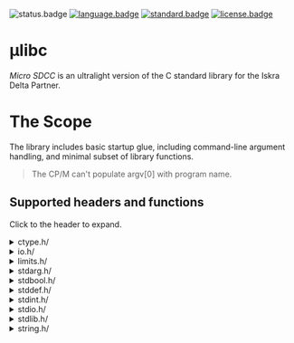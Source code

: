 ![status.badge] [![language.badge]][language.url] [![standard.badge]][standard.url] [![license.badge]][license.url]

# μlibc

*Micro SDCC* is an ultralight version of the C standard library for the Iskra Delta Partner. 

# The Scope

The library includes basic startup glue, including command-line argument handling, and minimal subset of library functions. 

 > The CP/M can't populate argv[0] with program name.

## Supported headers and functions

Click to the header to expand.

<details><summary>ctype.h/</summary>

~~~cpp
extern int isdigit(int c);
extern int isalpha(int c);
extern int isalnum(int c);
extern int islower(int c);
extern int isupper(int c);
extern int toupper(int c);
extern int tolower(int c);
~~~

</details>  

<details><summary>io.h/</summary>

~~~cpp
#define DMA_SIZE                128
typedef struct fcb_s {
	uint8_t drive;          /* 0 -> Searches in default disk drive */
	char filename[8];       /* file name ('?' means any char) */
	char filetype[3];       /* file type */
	uint8_t ex;             /* extent */
   	uint16_t resv;          /* reserved for CP/M */
	uint8_t rc;             /* records used in extent */
	uint8_t alb[16];        /* allocation blocks used */
	uint8_t seqreq;         /* sequential records to read/write */
	uint16_t rrec;          /* rand record to read/write */ 
	uint8_t rrecob;         /* rand record overflow byte (MS) */
} fcb_t; /* file control block */

/* load file into memory, skip first skip bytes (if flen==0 read everything, else return len) */
extern void *fload(char *path, void* out, unsigned int pos, unsigned int *flen);

/* save entire file to disk */
extern int fsave(char *path, void* buf, unsigned int flen);

/* parse path such as 1A:TEST.DAT and returns path_t
   structure */
#define FP_DEFAULT              0xff
#define FP_STS_SUCCESS          0x00
#define FP_STS_UNEXPECTED_SYM   0x01
#define FP_STS_INVALID_FUNC     0x02
#define FP_STS_INVALID_AREA     0x03
#define FP_STS_SYM_STACK_FULL   0x04
#define FP_STS_FNAME_OVERFLOW   0x05
#define FP_STS_EXT_OVERFLOW     0x06
extern int fparse(char *path, fcb_t *fcb, uint8_t *area);
~~~

</details> 

<details><summary>limits.h/</summary>

~~~cpp
#define CHAR_BIT    8       /* Bits in char. */
#define SCHAR_MIN   -128
#define SCHAR_MAX   +127
#define UCHAR_MAX   255
#define CHAR_MIN    -128
#define CHAR_MAX    +127
#define MB_LEN_MAX  8       /* Max. bytes in multi byte char. */
#define SHRT_MIN    -128
#define SHRT_MAX    +127
#define USHRT_MAX   255
#define INT_MIN     -32768
#define INT_MAX     +32767
#define UINT_MAX    65535
#define SSIZE_MAX   65535   /* Max bytes for file read */
#ifndef RAND_MAX
#define RAND_MAX    32767
#endif /* RAND_MAX */
~~~

</details>  

<details><summary>stdarg.h/</summary>

~~~cpp
/* Standard C var arg macros. */
#define va_list unsigned char *
#define va_start(marker, last) { marker = (va_list)&last + sizeof(last); }
#define va_arg(marker, type) *((type *)((marker += sizeof(type)) - sizeof(type)))
#define va_end(marker) marker = (va_list) 0;
~~~

</details>  

<details><summary>stdbool.h/</summary>

~~~cpp
#define bool int

#define false 0
#define FALSE 0
#define true 1
#define TRUE 1
~~~

</details>  

<details><summary>stddef.h/</summary>

~~~cpp
typedef uint16_t    ptrdiff_t;          /* Result of sub. two pointers. */
typedef uint16_t    size_t;             /* sizeof type */
~~~

</details>  

<details><summary>stdint.h/</summary>

~~~cpp
typedef signed char     int8_t;
typedef unsigned char   uint8_t;
typedef int             int16_t;
typedef unsigned int    uint16_t;
~~~

</details>  

<details><summary>stdio.h/</summary>

~~~cpp
#define EOF         0x1a

/* Prints a char. */
extern int putchar(int c);

/* Prints a string. */
extern int puts(const char *s);

/* Print formatted string to stdout. */
extern int printf(char *fmt, ...);

/* Non standard extension. */
extern int kbhit(void);
~~~

</details>  

<details><summary>stdlib.h/</summary>

~~~cpp
/* Standard requires it here. */
#ifndef NULL
#define NULL 0
#endif /* NULL */

/* Memory allocation. */
extern void *malloc(size_t size);

/* Memory allocate and clear. */
extern void *calloc (size_t num, size_t size);

/* Free allocated memory block. */
extern void free(void *ptr);

/* random numbers */
#ifndef RAND_MAX
#define RAND_MAX    32767
#endif /* RAND_MAX */
extern int rand(void);
extern void srand(unsigned int seed);

/* absolute value */
extern int abs(int x);
~~~

</details>  

<details><summary>string.h/</summary>

~~~cpp
#ifndef NULL
#define NULL ( (void *) 0)
#endif /* NULL */

/* Set n bytes in memory block to the value c, */
extern void *memset(void *s, int c, size_t n);

/* Copy memory block, */
extern void *memcpy(const void *dest, const void *src, size_t n);
~~~

</details>  

[language.url]:   https://en.wikipedia.org/wiki/ANSI_C
[language.badge]: https://img.shields.io/badge/language-C-blue.svg

[standard.url]:   https://en.wikipedia.org/wiki/C89/
[standard.badge]: https://img.shields.io/badge/standard-C89-blue.svg

[license.url]:    https://github.com/tstih/idp-udev/blob/main/LICENSE
[license.badge]:  https://img.shields.io/badge/license-MIT-blue.svg

[status.badge]:  https://img.shields.io/badge/status-stable-dkgreen.svg

